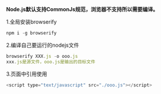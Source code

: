 **Node.js默认支持CommonJs规范，浏览器不支持所以需要编译。**
  
  1.全局安装browserify
```javascript
npm i -g browserify
```
2.编译自己要运行的nodejs文件
```javascript
browserify XXX.js -o ooo.js
xxx.js是源文件，ooo.js是输出的目标文件
```
3.页面中引用使用
```javascript
<script type="text/javascript" src="./ooo.js"></script>
```
